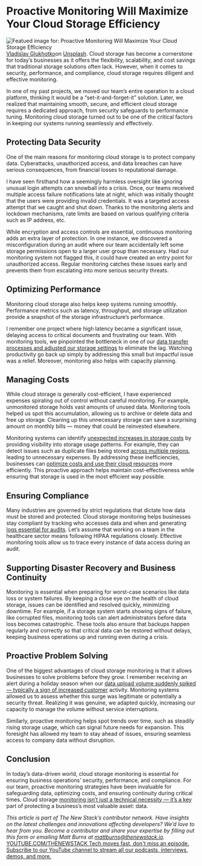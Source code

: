 # Proactive Monitoring Will Maximize Your Cloud Storage Efficiency
![Featued image for: Proactive Monitoring Will Maximize Your Cloud Storage Efficiency](https://cdn.thenewstack.io/media/2024/10/4bc21b2e-vladislav-glukhotko-8wm3bpyba_g-unsplash-1024x576.jpg)
[Vladislav Glukhotko](https://unsplash.com/@azzurobudgie?utm_content=creditCopyText&utm_medium=referral&utm_source=unsplash)on
[Unsplash](https://unsplash.com/photos/a-light-pole-with-a-light-on-top-8Wm3BPyba_g?utm_content=creditCopyText&utm_medium=referral&utm_source=unsplash).
Cloud storage has become a cornerstone for today’s businesses as it offers the flexibility, scalability, and cost savings that traditional storage solutions often lack. However, when it comes to security, performance, and compliance, cloud storage requires diligent and effective monitoring.

In one of my past projects, we moved our team’s entire operation to a cloud platform, thinking it would be a “set-it-and-forget-it” solution. Later, we realized that maintaining smooth, secure, and efficient cloud storage requires a dedicated approach, from security safeguards to performance tuning. Monitoring cloud storage turned out to be one of the critical factors in keeping our systems running seamlessly and effectively.

## Protecting Data Security
One of the main reasons for monitoring cloud storage is to protect company data. Cyberattacks, unauthorized access, and data breaches can have serious consequences, from financial losses to reputational damage.

I have seen firsthand how a seemingly harmless oversight like ignoring unusual login attempts can snowball into a crisis. Once, our teams received multiple access failure notifications late at night, which was initially thought that the users were providing invalid credentials. It was a targeted access attempt that we caught and shut down. Thanks to the monitoring alerts and lockdown mechanisms, rate limits are based on various qualifying criteria such as IP address, etc.

While encryption and access controls are essential, continuous monitoring adds an extra layer of protection. In one instance, we discovered a misconfiguration during an audit where our team accidentally left some storage permissions open to a larger user group than necessary. Had our monitoring system not flagged this, it could have created an entry point for unauthorized access. Regular monitoring catches these issues early and prevents them from escalating into more serious security threats.

## Optimizing Performance
Monitoring cloud storage also helps keep systems running smoothly. Performance metrics such as latency, throughput, and storage utilization provide a snapshot of the storage infrastructure’s performance.

I remember one project where high latency became a significant issue, delaying access to critical documents and frustrating our team. With monitoring tools, we pinpointed the bottleneck in one of our [data transfer processes and adjusted our storage settings](https://thenewstack.io/processing-large-data-sets-in-fine-grained-parallel-streams-with-sql/) to eliminate the lag. Watching productivity go back up simply by addressing this small but impactful issue was a relief. Moreover, monitoring also helps with capacity planning.

## Managing Costs
While cloud storage is generally cost-efficient, I have experienced expenses spiraling out of control without careful monitoring. For example, unmonitored storage holds vast amounts of unused data. Monitoring tools helped us spot this accumulation, allowing us to archive or delete data and free up storage. Cleaning up this unnecessary storage can save a surprising amount on monthly bills — money that could be reinvested elsewhere.

Monitoring systems can identify [unexpected increases in storage costs](https://thenewstack.io/the-unexpected-costs-of-flaky-tests/) by providing visibility into storage usage patterns. For example, they can detect issues such as duplicate files being stored [across multiple regions](https://thenewstack.io/stream-data-across-multiple-regions-and-clouds-with-kafka/), leading to unnecessary expenses. By addressing these inefficiencies, businesses can [optimize costs and use their cloud resources](https://thenewstack.io/engineers-guide-to-cloud-cost-optimization-engineering-resources-in-the-cloud/) more efficiently. This proactive approach helps maintain cost-effectiveness while ensuring that storage is used in the most efficient way possible.

## Ensuring Compliance
Many industries are governed by strict regulations that dictate how data must be stored and protected. Cloud storage monitoring helps businesses stay compliant by tracking who accesses data and when and generating [logs essential for audits](https://thenewstack.io/why-audit-logs-are-important/). Let’s assume that working on a team in the healthcare sector means following HIPAA regulations closely. Effective monitoring tools allow us to trace every instance of data access during an audit.

## Supporting Disaster Recovery and Business Continuity
Monitoring is essential when preparing for worst-case scenarios like data loss or system failures. By keeping a close eye on the health of cloud storage, issues can be identified and resolved quickly, minimizing downtime. For example, if a storage system starts showing signs of failure, like corrupted files, monitoring tools can alert administrators before data loss becomes catastrophic. These tools also ensure that backups happen regularly and correctly so that critical data can be restored without delays, keeping business operations up and running even during a crisis.

## Proactive Problem Solving
One of the biggest advantages of cloud storage monitoring is that it allows businesses to solve problems before they grow. I remember receiving an alert during a holiday season when our [data upload volume suddenly spiked — typically a sign of increased customer](https://thenewstack.io/redefine-customer-data-analytics-using-an-open-source-stack/) activity. Monitoring systems allowed us to assess whether this surge was legitimate or potentially a security threat. Realizing it was genuine, we adapted quickly, increasing our capacity to manage the volume without service interruptions.

Similarly, proactive monitoring helps spot trends over time, such as steadily rising storage usage, which can signal future needs for expansion. This foresight has allowed my team to stay ahead of issues, ensuring seamless access to company data without disruption.

## Conclusion
In today’s data-driven world, cloud storage monitoring is essential for ensuring business operations’ security, performance, and compliance. For our team, proactive monitoring strategies have been invaluable for safeguarding data, optimizing costs, and ensuring continuity during critical times. Cloud storage [monitoring isn’t just a technical necessity — it’s a key](https://thenewstack.io/object-storage-is-key-to-taming-cloud-costs/) part of protecting a business’s most valuable asset: data.

*This article is part of The New Stack’s contributor network. Have insights on the latest challenges and innovations affecting developers? We’d love to hear from you. Become a contributor and share your expertise by filling out this form or emailing Matt Burns at mattburns@thenewstack.io.*
[
YOUTUBE.COM/THENEWSTACK
Tech moves fast, don't miss an episode. Subscribe to our YouTube
channel to stream all our podcasts, interviews, demos, and more.
](https://youtube.com/thenewstack?sub_confirmation=1)